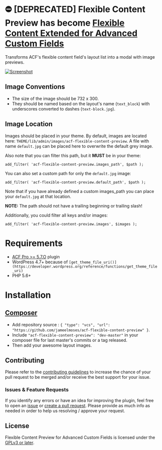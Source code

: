 # :no_entry: [DEPRECATED] Flexible Content Preview has become [Flexible Content Extended for Advanced Custom Fields](https://github.com/jameelmoses/acf-flexible-content-extended)

Transforms ACF's flexible content field's layout list into a modal with image previews.

[![Screenshot](.wordpress.org/screenshot-1.jpg)](#)

## Image Conventions

* The size of the image should be 732 x 300.
* They should be named based on the layout's name (`text_block`) with underscores converted to dashes (`text-block.jpg`).

## Image Location

Images should be placed in your theme. By default, images are located here: `THEME/lib/admin/images/acf-flexible-content-preview`.
A file with name `default.jpg` can be placed here to overwrite the default grey image.

Also note that you can filter this path, but it **MUST** be in your theme:

`add_filter( 'acf-flexible-content-preview.images_path', $path );`

You can also set a custom path for only the `default.jpg` image:

`add_filter( 'acf-flexible-content-preview.default_path', $path );`

Note that if you have already defined a custom images_path you can place your `default.jpg` at that location.

**NOTE:** The path should not have a trailing beginning or trailing slash!

Additionally, you could filter all keys and/or images:

`add_filter( 'acf-flexible-content-preview.images', $images );`

# Requirements

- [ACF Pro >= 5.7.O](https://www.advancedcustomfields.com/) plugin
- WordPress 4.7+ because of `[get_theme_file_uri()](https://developer.wordpress.org/reference/functions/get_theme_file_uri)`
- PHP 5.6+

# Installation

## [Composer](http://composer.rarst.net/)

- Add repository source : `{ "type": "vcs", "url": "https://github.com/jameelmoses/acf-flexible-content-preview" }`.
- Include `"acf-flexible-content-preview": "dev-master"` in your composer file for last master's commits or a tag released.
- Then add your awesome layout images.

## Contributing

Please refer to the [contributing guidelines](.github/CONTRIBUTING.md) to increase the chance of your pull request to be merged and/or receive the best support for your issue.

### Issues & Feature Requests

If you identify any errors or have an idea for improving the plugin, feel free to open an [issue](../../issues/new) or [create a pull request](../../compare). Please provide as much info as needed in order to help us resolving / approve your request.

## License

Flexible Content Preview for Advanced Custom Fields is licensed under the [GPLv3 or later](LICENSE.md).
